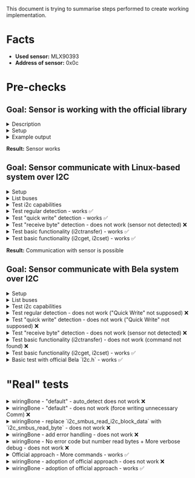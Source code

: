 This document is trying to summarise steps performed to create working implementation.

# Facts

- **Used sensor:** MLX90393
- **Address of sensor:** 0x0c

# Pre-checks

## Goal: Sensor is working with the official library

<details>
<summary>Description</summary>

We wanted to test if our sensor is not broken and it is returning data as expected.
For tests, we used [MLX90393](https://www.adafruit.com/product/4022) with the official libraries:
- [Adafruit MLX90393](https://github.com/adafruit/Adafruit_MLX90393_Library) version `2.0.4`
  - [Adafruit BusIO](https://github.com/adafruit/Adafruit_BusIO) version `1.14.2`
  - [Adafruit Unified Sensor](https://github.com/adafruit/Adafruit_Sensor) version `1.1.10`
  - Lib [Adafruit SSD1306](https://github.com/adafruit/Adafruit_SSD1306) was download by Arduino IDE as well but is was not used during testing (lib is necessary only if you use display for testing; we used only serial port for debug messages)

Provided example [basicdemo.ino](https://github.com/adafruit/Adafruit_MLX90393_Library/blob/master/examples/basicdemo/basicdemo.ino) was used for testing.

</details>

<details>
<summary>Setup</summary>

![Arduino connected to MLX90393 via I2C](./pics/arduino.jpg)

</details>

<details>
<summary>Example output</summary>

```
Starting Adafruit MLX90393 Demo
Found a MLX90393 sensor
Gain set to: 2.5 x
X: -9.0120 uT
Y: -12.0160 uT
Z: 37.5100 uT
X: -9.01 	Y: -12.02 	Z: 37.51 uTesla 
```

</details>

**Result:** Sensor works

## Goal: Sensor communicate with Linux-based system over I2C

<details>
<summary>Setup</summary>

For test we choose RaspPI

![RaspPI connected to MLX90393 via I2C](./pics/raspPi.jpg)

</details>

<details>
<summary>List buses</summary>

```shell
$ i2cdetect -l
i2c-1	i2c       	bcm2835 (i2c@7e804000)          	I2C adapter
i2c-2	i2c       	bcm2835 (i2c@7e805000)          	I2C adapter
```

</details>

<details>
<summary>Test i2c capabilities</summary>

```shell
$ i2cdetect -F 1
Functionalities implemented by /dev/i2c-1:
I2C                              yes
SMBus Quick Command              yes
SMBus Send Byte                  yes
SMBus Receive Byte               yes
SMBus Write Byte                 yes
SMBus Read Byte                  yes
SMBus Write Word                 yes
SMBus Read Word                  yes
SMBus Process Call               yes
SMBus Block Write                yes
SMBus Block Read                 no
SMBus Block Process Call         no
SMBus PEC                        yesd
I2C Block Write                  yes
I2C Block Read                   yes
```

_Note:_ RaspPI supports "SMBus Quick Command" on the used bus. But it is not supported on Bela. It might be the reason of non-working communication.

</details>

<details>
<summary>Test regular detection - works ✅</summary>

```shell
$ i2cdetect -y 1
     0  1  2  3  4  5  6  7  8  9  a  b  c  d  e  f
00:                         -- -- -- -- 0c -- -- -- 
10: -- -- -- -- -- -- -- -- -- -- -- -- -- -- -- -- 
20: -- -- -- -- -- -- -- -- -- -- -- -- -- -- -- -- 
30: -- -- -- -- -- -- -- -- -- -- -- -- -- -- -- -- 
40: -- -- -- -- -- -- -- -- -- -- -- -- -- -- -- -- 
50: -- -- -- -- -- -- -- -- -- -- -- -- -- -- -- -- 
60: -- -- -- -- -- -- -- -- -- -- -- -- -- -- -- -- 
70: -- -- -- -- -- -- -- --                         
```

</details>

<details>
<summary>Test "quick write" detection - works ✅</summary>

```shell
$ i2cdetect -y -q 1
     0  1  2  3  4  5  6  7  8  9  a  b  c  d  e  f
00:                         -- -- -- -- 0c -- -- -- 
10: -- -- -- -- -- -- -- -- -- -- -- -- -- -- -- -- 
20: -- -- -- -- -- -- -- -- -- -- -- -- -- -- -- -- 
30: -- -- -- -- -- -- -- -- -- -- -- -- -- -- -- -- 
40: -- -- -- -- -- -- -- -- -- -- -- -- -- -- -- -- 
50: -- -- -- -- -- -- -- -- -- -- -- -- -- -- -- -- 
60: -- -- -- -- -- -- -- -- -- -- -- -- -- -- -- -- 
70: -- -- -- -- -- -- -- --                                               
```

</details>

<details>
<summary>Test "receive byte" detection - does not work (sensor not detected) ❌</summary>

```shell
$ i2cdetect -y -r 1
     0  1  2  3  4  5  6  7  8  9  a  b  c  d  e  f
00:                         -- -- -- -- -- -- -- -- 
10: -- -- -- -- -- -- -- -- -- -- -- -- -- -- -- -- 
20: -- -- -- -- -- -- -- -- -- -- -- -- -- -- -- -- 
30: -- -- -- -- -- -- -- -- -- -- -- -- -- -- -- -- 
40: -- -- -- -- -- -- -- -- -- -- -- -- -- -- -- -- 
50: -- -- -- -- -- -- -- -- -- -- -- -- -- -- -- -- 
60: -- -- -- -- -- -- -- -- -- -- -- -- -- -- -- -- 
70: -- -- -- -- -- -- -- --                                                                
```

</details>


<details>
<summary>Test basic functionality (i2ctransfer) - works ✅</summary>

These lines are trying to run [first 2 commands performed by official library](https://github.com/adafruit/Adafruit_MLX90393_Library/blob/2ac6883873a69d45c45d4371c26a4fc7a81d7777/Adafruit_MLX90393.cpp#L72-L78).

- Controler: `0x80` => `MLX90393_REG_EX` (enter ExitMode)
- Sensor: `0x01` => `0x01 >> 2 == MLX90393_STATUS_OK`
- Controler: `0xF0` => `MLX90393_REG_RT` (soft reset)
- Sensor: `0x05` => `0x05 >> 2 == MLX90393_STATUS_RESET` (just restarted)

```shell
$ i2ctransfer -v -y 1 w1@0x0c 0x80 r1@0x0c
msg 0: addr 0x0c, write, len 1, buf 0x80
msg 1: addr 0x0c, read, len 1, buf 0x01
$ i2ctransfer -v -y 1 w1@0x0c 0xF0 r1@0x0c
msg 0: addr 0x0c, write, len 1, buf 0xf0
msg 1: addr 0x0c, read, len 1, buf 0x05
```

</details>

<details>
<summary>Test basic functionality (i2cget, i2cset) - works ✅</summary>

Bela platform does not have `i2ctransfer` so we are going to simulate same scenario with `i2cget` and  `i2cset`

- Controler: `0x80` => `MLX90393_REG_EX` (enter ExitMode)
- Sensor: `0x02` => `0x02 >> 2 == MLX90393_STATUS_OK`
- Controler: `0xF0` => `MLX90393_REG_RT` (soft reset)
- Sensor: `0x06` => `0x06 >> 2 == MLX90393_STATUS_RESET` (just restarted)

```shell
$ i2cset -y 1 0x0c 0x80
$ i2cget -y 1 0x0c
0x02
$ i2cset -y 1 0x0c 0xF0
$ i2cget -y 1 0x0c
0x06
```

</details>

**Result:** Communication with sensor is possible

## Goal: Sensor communicate with Bela system over I2C

<details>
<summary>Setup</summary>

![Bela connected to MLX90393 via I2C](./pics/bela.jpg)

</details>


<details>
<summary>List buses</summary>

```shell
# i2cdetect -l
i2c-1	i2c       	OMAP I2C adapter                	I2C adapter
i2c-2	i2c       	OMAP I2C adapter                	I2C adapter
i2c-0	i2c       	OMAP I2C adapter                	I2C adapter
```

</details>

<details>
<summary>Test i2c capabilities</summary>

```shell
# i2cdetect -F 1
Functionalities implemented by /dev/i2c-1:
I2C                              yes
SMBus Quick Command              no
SMBus Send Byte                  yes
SMBus Receive Byte               yes
SMBus Write Byte                 yes
SMBus Read Byte                  yes
SMBus Write Word                 yes
SMBus Read Word                  yes
SMBus Process Call               yes
SMBus Block Write                yes
SMBus Block Read                 no
SMBus Block Process Call         no
SMBus PEC                        yes
I2C Block Write                  yes
I2C Block Read                   yes
```

</details>

<details>
<summary>Test regular detection - does not work ("Quick Write" not supposed) ❌</summary>

```shell
# i2cdetect -y 1
Error: Can't use SMBus Quick Write command on this bus                      
```

</details>

<details>
<summary>Test "quick write" detection - does not work ("Quick Write" not supposed) ❌</summary>

```shell
# i2cdetect -y -q 1
Error: Can't use SMBus Quick Write command on this bus
```

</details>

<details>
<summary>Test "receive byte" detection - does not work (sensor not detected) ❌</summary>

```shell
# i2cdetect -y -r 1
     0  1  2  3  4  5  6  7  8  9  a  b  c  d  e  f
00:          -- -- -- -- -- -- -- -- -- -- -- -- --
10: -- -- -- -- -- -- -- -- -- -- -- -- -- -- -- --
20: -- -- -- -- -- -- -- -- -- -- -- -- -- -- -- --
30: -- -- -- -- -- -- -- -- -- -- -- -- -- -- -- --
40: -- -- -- -- -- -- -- -- -- -- -- -- -- -- -- --
50: -- -- -- -- -- -- -- -- -- -- -- -- -- -- -- --
60: -- -- -- -- -- -- -- -- -- -- -- -- -- -- -- --
70: -- -- -- -- -- -- -- --                                                              
```

</details>


<details>
<summary>Test basic functionality (i2ctransfer) - does not work (command not found) ❌</summary>

```shell
# i2ctransfer
-bash: i2ctransfer: command not found
```

</details>

<details>
<summary>Test basic functionality (i2cget, i2cset) - works ✅</summary>

Bela platform does not have `i2ctransfer` so we are going to simulate same scenario with `i2cget` and `i2cset`

- Controler: `0x80` => `MLX90393_REG_EX` (enter ExitMode)
- Sensor: `0x02` => `0x02 >> 2 == MLX90393_STATUS_OK`
- Controler: `0xF0` => `MLX90393_REG_RT` (soft reset)
- Sensor: `0x06` => `0x06 >> 2 == MLX90393_STATUS_RESET` (just restarted)

```shell
# i2cset -y 1 0x0c 0x80
# i2cget -y 1 0x0c
0x02
# i2cset -y 1 0x0c 0xF0
# i2cget -y 1 0x0c
0x06
```

</details>


<details>
<summary>Basic test with official Bela `I2c.h` - works ✅</summary>

Same sequence, same result

```cpp
#include <Bela.h>
#include <I2c.h>

bool setup(BelaContext *context, void *userData)
{
	I2c i2cBus;
	uint8_t txBuffer[1], rxBuffer[1];
	ssize_t w, r;

	i2cBus.initI2C_RW(1, 0x0c, 0);
	
	txBuffer[0] = 0x80;
	w = i2cBus.writeBytes(txBuffer, 1);
	r = i2cBus.readBytes(rxBuffer, 1);
	rt_printf("WriteStatus: 0x%x, ReadStatus: 0x%x, Data: 0x%x\n", w, r, rxBuffer[0]);
	
	txBuffer[0] = 0xF0;
	w = i2cBus.writeBytes(txBuffer, 1);
	r = i2cBus.readBytes(rxBuffer, 1);
	rt_printf("WriteStatus: 0x%x, ReadStatus: 0x%x, Data: 0x%x\n", w, r, rxBuffer[0]);

	i2cBus.closeI2C();
	
	return true;
}

void render(BelaContext *context, void *userData)
{

}

void cleanup(BelaContext *context, void *userData)
{

}
```

Output:

```
WriteStatus: 0x1, ReadStatus: 0x1, Data: 0x2
WriteStatus: 0x1, ReadStatus: 0x1, Data: 0x6
```

</details>

# "Real" tests

<details>
<summary>wiringBone - "default" - auto_detect does not work ❌</summary>

`Adafruit_I2CDevice.cpp` supports `auto_detect` (default: `true`) but it doesn't work in this setup. Even if you disconnect sensor, debug log still says `Detected`.

</details>

<details>
<summary>wiringBone - "default" - does not work (force writing unnecessary Comm) ❌</summary>

Fail during the reading because implementation uses `i2c_smbus_read_i2c_block_data` which (based on [documentation](https://www.kernel.org/doc/html/latest/i2c/smbus-protocol.html#i2c-block-read)) is sending `S Addr Wr [A] Comm [A]` before it would start reading. This setup is not acceptable by all devices.

</details>

<details>
<summary>wiringBone - replace `i2c_smbus_read_i2c_block_data` with `i2c_smbus_read_byte` - does not work ❌ </summary>

So we replaces `i2c_smbus_read_i2c_block_data` with `i2c_smbus_read_byte`: https://github.com/kiblik/wiringBone/commit/f6db6681e4dc8ff50e59bb164bd293516bd3031a

Now this implementation miss error handling during reading.

But there is at least some progress:

```
# ./i2c_test
Getting ready
Detected
	I2CWRITE @ 0xc :: 0x80, 	STOP
	I2CREAD  @ 0xc :: 0x1,
	I2CWRITE @ 0xc :: 0xf0, 	STOP
	I2CREAD  @ 0xc :: 0x5,
	I2CWRITE @ 0xc :: 0x50, 0x0, 	STOP
	I2CREAD  @ 0xc :: 0x0, 0xff, 0xff,
	I2CWRITE @ 0xc :: 0x60, 0xff, 0xff, 0x0, 	STOP
	I2CREAD  @ 0xc :: 0x1,
	I2CWRITE @ 0xc :: 0x50, 0x8, 	STOP
	I2CREAD  @ 0xc :: 0x0, 0xff, 0xff,
	I2CWRITE @ 0xc :: 0x60, 0xff, 0x9f, 0x8, 	STOP
	I2CREAD  @ 0xc :: 0x1,
	I2CWRITE @ 0xc :: 0x50, 0x8, 	STOP
	I2CREAD  @ 0xc :: 0x0, 0xff, 0xff,
	I2CWRITE @ 0xc :: 0x60, 0xfe, 0x7f, 0x8, 	STOP
	I2CREAD  @ 0xc :: 0x1,
	I2CWRITE @ 0xc :: 0x50, 0x8, 	STOP
	I2CREAD  @ 0xc :: 0x0, 0xff, 0xff,
	I2CWRITE @ 0xc :: 0x60, 0xf9, 0xff, 0x8, 	STOP
	I2CREAD  @ 0xc :: 0x1,
	I2CWRITE @ 0xc :: 0x50, 0x8, 	STOP
	I2CREAD  @ 0xc :: 0x0, 0xff, 0xff,
	I2CWRITE @ 0xc :: 0x60, 0xff, 0xff, 0x8, 	STOP
	I2CREAD  @ 0xc :: 0x1,
	I2CWRITE @ 0xc :: 0x50, 0x8, 	STOP
	I2CREAD  @ 0xc :: 0x0, 0xff, 0xff,
	I2CWRITE @ 0xc :: 0x60, 0xff, 0xff, 0x8, 	STOP
	I2CREAD  @ 0xc :: 0x1,
	I2CWRITE @ 0xc :: 0x50, 0x4, 	STOP
	I2CREAD  @ 0xc :: 0x0, 0xff, 0xff,
	I2CWRITE @ 0xc :: 0x60, 0x7f, 0xff, 0x4, 	STOP
	I2CREAD  @ 0xc :: 0x1,
Found a MLX90393 sensor
	I2CWRITE @ 0xc :: 0x50, 0x0, 	STOP
	I2CREAD  @ 0xc :: 0x0, 0xff, 0xff,
	I2CWRITE @ 0xc :: 0x60, 0xff, 0xbf, 0x0, 	STOP
	I2CREAD  @ 0xc :: 0x1,
Gain set to: 	I2CWRITE @ 0xc :: 0x50, 0x0, 	STOP
	I2CREAD  @ 0xc :: 0x0, 0xff, 0xff,
1 x
	I2CWRITE @ 0xc :: 0x50, 0x8, 	STOP
	I2CREAD  @ 0xc :: 0x0, 0xff, 0xff,
	I2CWRITE @ 0xc :: 0x60, 0xff, 0xff, 0x8, 	STOP
	I2CREAD  @ 0xc :: 0x1,
	I2CWRITE @ 0xc :: 0x50, 0x8, 	STOP
	I2CREAD  @ 0xc :: 0x0, 0xff, 0xff,
	I2CWRITE @ 0xc :: 0x60, 0xff, 0xff, 0x8, 	STOP
	I2CREAD  @ 0xc :: 0x1,
	I2CWRITE @ 0xc :: 0x50, 0x8, 	STOP
	I2CREAD  @ 0xc :: 0x0, 0xff, 0xff,
	I2CWRITE @ 0xc :: 0x60, 0xf9, 0xff, 0x8, 	STOP
	I2CREAD  @ 0xc :: 0x1,
	I2CWRITE @ 0xc :: 0x50, 0x8, 	STOP
	I2CREAD  @ 0xc :: 0x0, 0xff, 0xff,
	I2CWRITE @ 0xc :: 0x60, 0xff, 0xfe, 0x8, 	STOP
	I2CREAD  @ 0xc :: 0x1,
	I2CWRITE @ 0xc :: 0x50, 0x8, 	STOP
	I2CREAD  @ 0xc :: 0x0, 0xff, 0xff,
	I2CWRITE @ 0xc :: 0x60, 0xff, 0xfb, 0x8, 	STOP
	I2CREAD  @ 0xc :: 0x1,
	I2CWRITE @ 0xc :: 0x3e, 	STOP
	I2CREAD  @ 0xc :: 0x21,
	I2CWRITE @ 0xc :: 0x4e, 	STOP
	I2CREAD  @ 0xc :: 0x31, 0xff, 0xff, 0xff, 0xff, 0xff, 0xff,
Unable to read XYZ data from the sensor.	I2CWRITE @ 0xc :: 0x3e, 	STOP
	I2CREAD  @ 0xc :: 0x31,
X: 16384 	Y: 16384 	Z: 16384 uTesla
	I2CWRITE @ 0xc :: 0x3e, 	STOP
	I2CREAD  @ 0xc :: 0x31,
Unable to read XYZ data from the sensor.	I2CWRITE @ 0xc :: 0x3e, 	STOP
	I2CREAD  @ 0xc :: 0x31,
X: 16384 	Y: 16384 	Z: 16384 uTesla
Underrun detected: 2 blocks dropped
	I2CWRITE @ 0xc :: 0x3e, 	STOP
	I2CREAD  @ 0xc :: 0x31,
Unable to read XYZ data from the sensor.	I2CWRITE @ 0xc :: 0x3e, 	STOP
	I2CREAD  @ 0xc :: 0x31,
X: 16384 	Y: 16384 	Z: 16384 uTesla
Underrun detected: 3 blocks dropped
	I2CWRITE @ 0xc :: 0x3e, 	STOP
	I2CREAD  @ 0xc :: 0x31,
```

Unfortunately, it complains "Unable to read XYZ data from the sensor."

</details>

<details>
<summary>wiringBone - add error handling - does not work ❌ </summary>

We added error handling https://github.com/kiblik/wiringBone/commit/86e256e3ef00c1e63e13d4b937523b755f77c6f1

Now, we can see that there was issue even earlier but we did not detect it.

```
# ./i2c_test
Failed to read byte: Remote I/O error
Failed to read byte: Remote I/O error
Failed to read byte: Remote I/O error
Failed to read byte: Remote I/O error
Failed to read byte: Remote I/O error
Failed to read byte: Remote I/O error
Failed to read byte: Remote I/O error
Failed to read byte: Remote I/O error
Failed to read byte: Remote I/O error
Failed to read byte: Remote I/O error
Failed to read byte: Remote I/O error
Failed to read byte: Remote I/O error
Failed to read byte: Remote I/O error
Failed to read byte: Remote I/O error
Getting ready
Detected
	I2CWRITE @ 0xc :: 0x80, 	STOP
	I2CREAD  @ 0xc :: 0x1,
	I2CWRITE @ 0xc :: 0xf0, 	STOP
	I2CREAD  @ 0xc :: 0x5,
	I2CWRITE @ 0xc :: 0x50, 0x0, 	STOP
	I2CDevice did not receive enough data: 255
	I2CWRITE @ 0xc :: 0x60, 0x0, 0x70, 0x0, 	STOP
	I2CREAD  @ 0xc :: 0x1,
	I2CWRITE @ 0xc :: 0x50, 0x8, 	STOP
	I2CDevice did not receive enough data: 255
	I2CWRITE @ 0xc :: 0x60, 0x0, 0x0, 0x8, 	STOP
	I2CREAD  @ 0xc :: 0x1,
	I2CWRITE @ 0xc :: 0x50, 0x8, 	STOP
	I2CDevice did not receive enough data: 255
	I2CWRITE @ 0xc :: 0x60, 0x0, 0x0, 0x8, 	STOP
	I2CREAD  @ 0xc :: 0x1,
	I2CWRITE @ 0xc :: 0x50, 0x8, 	STOP
	I2CDevice did not receive enough data: 255
	I2CWRITE @ 0xc :: 0x60, 0x0, 0x0, 0x8, 	STOP
	I2CREAD  @ 0xc :: 0x1,
	I2CWRITE @ 0xc :: 0x50, 0x8, 	STOP
	I2CDevice did not receive enough data: 255
	I2CWRITE @ 0xc :: 0x60, 0x0, 0x3, 0x8, 	STOP
	I2CREAD  @ 0xc :: 0x1,
	I2CWRITE @ 0xc :: 0x50, 0x8, 	STOP
	I2CDevice did not receive enough data: 255
	I2CWRITE @ 0xc :: 0x60, 0x0, 0x1c, 0x8, 	STOP
	I2CREAD  @ 0xc :: 0x1,
	I2CWRITE @ 0xc :: 0x50, 0x4, 	STOP
	I2CDevice did not receive enough data: 255
	I2CWRITE @ 0xc :: 0x60, 0x0, 0x0, 0x4, 	STOP
	I2CREAD  @ 0xc :: 0x1,
Found a MLX90393 sensor
	I2CWRITE @ 0xc :: 0x50, 0x0, 	STOP
	I2CDevice did not receive enough data: 255
	I2CWRITE @ 0xc :: 0x60, 0x0, 0x30, 0x0, 	STOP
	I2CREAD  @ 0xc :: 0x1,
Gain set to: 	I2CWRITE @ 0xc :: 0x50, 0x0, 	STOP
	I2CDevice did not receive enough data: 255
5 x
	I2CWRITE @ 0xc :: 0x50, 0x8, 	STOP
	I2CDevice did not receive enough data: 255
	I2CWRITE @ 0xc :: 0x60, 0x0, 0x60, 0x8, 	STOP
	I2CREAD  @ 0xc :: 0x1,
	I2CWRITE @ 0xc :: 0x50, 0x8, 	STOP
	I2CDevice did not receive enough data: 255
	I2CWRITE @ 0xc :: 0x60, 0x1, 0x80, 0x8, 	STOP
	I2CREAD  @ 0xc :: 0x1,
	I2CWRITE @ 0xc :: 0x50, 0x8, 	STOP
	I2CDevice did not receive enough data: 255
	I2CWRITE @ 0xc :: 0x60, 0x0, 0x0, 0x8, 	STOP
	I2CREAD  @ 0xc :: 0x1,
	I2CWRITE @ 0xc :: 0x50, 0x8, 	STOP
	I2CDevice did not receive enough data: 255
	I2CWRITE @ 0xc :: 0x60, 0x0, 0x2, 0x8, 	STOP
	I2CREAD  @ 0xc :: 0x1,
	I2CWRITE @ 0xc :: 0x50, 0x8, 	STOP
	I2CDevice did not receive enough data: 255
	I2CWRITE @ 0xc :: 0x60, 0x0, 0x18, 0x8, 	STOP
	I2CREAD  @ 0xc :: 0x1,
	I2CWRITE @ 0xc :: 0x3e, 	STOP
Failed to read byte: Remote I/O error
	I2CREAD  @ 0xc :: 0x21,
	I2CWRITE @ 0xc :: 0x4e, 	STOP
	I2CDevice did not receive enough data: 255
Unable to read XYZ data from the sensor.	I2CWRITE @ 0xc :: 0x3e, 	STOP
Failed to read byte: Remote I/O error
```

</details>

<details>
<summary>wiringBone - No error code but number read bytes + More verbose debug - does not work ❌ </summary>

We replaces `-1` with number of read bytes https://github.com/kiblik/wiringBone/commit/d49b73549495d9467cedff7c7be478e2fde86f7c

And made debug message more verbose. Now we are receiveing:

```
Failed to read byte: Remote I/O error
Getting ready
Detected
	I2CWRITE @ 0xc :: 0x80, 	STOP
	I2CREAD  @ 0xc :: 0x2,
	I2CWRITE @ 0xc :: 0xf0, 	STOP
	I2CREAD  @ 0xc :: 0x6,
	I2CWRITE @ 0xc :: 0x50, 0x0, 	STOP
	I2CDevice did not receive enough data: 1 expted: 3
...
```

We can see that first 2 commands (which we tested by official method) are passing sucessfully. We would test also other commands.

</details>

<details>
<summary>Official approach - More commands - works ✅</summary>

We enabled `debug` for Arduino and checked, how official workflow should look like:

```
Starting Adafruit MLX90393 Demo
Detected
	I2CWRITE @ 0xC :: 0x80, 	STOP
	I2CREAD  @ 0xC :: 0x2, 
	I2CWRITE @ 0xC :: 0xF0, 	STOP
	I2CREAD  @ 0xC :: 0x6, 
	I2CWRITE @ 0xC :: 0x50, 0x0, 	STOP
	I2CREAD  @ 0xC :: 0x0, 0x0, 0x7C, 
	I2CWRITE @ 0xC :: 0x60, 0x0, 0x7C, 0x0, 	STOP
	I2CREAD  @ 0xC :: 0x2, 
	I2CWRITE @ 0xC :: 0x50, 0x8, 	STOP
	I2CREAD  @ 0xC :: 0x0, 0x0, 0x0, 
	I2CWRITE @ 0xC :: 0x60, 0x0, 0x0, 0x8, 	STOP
	I2CREAD  @ 0xC :: 0x2, 
	I2CWRITE @ 0xC :: 0x50, 0x8, 	STOP
	I2CREAD  @ 0xC :: 0x0, 0x0, 0x0, 
	I2CWRITE @ 0xC :: 0x60, 0x0, 0x0, 0x8, 	STOP
	I2CREAD  @ 0xC :: 0x2, 
	I2CWRITE @ 0xC :: 0x50, 0x8, 	STOP
	I2CREAD  @ 0xC :: 0x0, 0x0, 0x0, 
	I2CWRITE @ 0xC :: 0x60, 0x0, 0x0, 0x8, 	STOP
	I2CREAD  @ 0xC :: 0x2, 
	I2CWRITE @ 0xC :: 0x50, 0x8, 	STOP
	I2CREAD  @ 0xC :: 0x0, 0x0, 0x0, 
	I2CWRITE @ 0xC :: 0x60, 0x0, 0x3, 0x8, 	STOP
	I2CREAD  @ 0xC :: 0x2, 
	I2CWRITE @ 0xC :: 0x50, 0x8, 	STOP
	I2CREAD  @ 0xC :: 0x0, 0x0, 0x3, 
	I2CWRITE @ 0xC :: 0x60, 0x0, 0x1F, 0x8, 	STOP
	I2CREAD  @ 0xC :: 0x2, 
	I2CWRITE @ 0xC :: 0x50, 0x4, 	STOP
	I2CREAD  @ 0xC :: 0x0, 0x0, 0x0, 
	I2CWRITE @ 0xC :: 0x60, 0x0, 0x0, 0x4, 	STOP
	I2CREAD  @ 0xC :: 0x2, 
Found a MLX90393 sensor
	I2CWRITE @ 0xC :: 0x50, 0x0, 	STOP
	I2CREAD  @ 0xC :: 0x0, 0x0, 0x7C, 
	I2CWRITE @ 0xC :: 0x60, 0x0, 0x3C, 0x0, 	STOP
	I2CREAD  @ 0xC :: 0x2, 
Gain set to: 	I2CWRITE @ 0xC :: 0x50, 0x0, 	STOP
	I2CREAD  @ 0xC :: 0x0, 0x0, 0x3C, 
2.5 x
	I2CWRITE @ 0xC :: 0x50, 0x8, 	STOP
	I2CREAD  @ 0xC :: 0x0, 0x0, 0x1F, 
	I2CWRITE @ 0xC :: 0x60, 0x0, 0x7F, 0x8, 	STOP
	I2CREAD  @ 0xC :: 0x2, 
	I2CWRITE @ 0xC :: 0x50, 0x8, 	STOP
	I2CREAD  @ 0xC :: 0x0, 0x0, 0x7F, 
	I2CWRITE @ 0xC :: 0x60, 0x1, 0xFF, 0x8, 	STOP
	I2CREAD  @ 0xC :: 0x2, 
	I2CWRITE @ 0xC :: 0x50, 0x8, 	STOP
	I2CREAD  @ 0xC :: 0x0, 0x1, 0xFF, 
	I2CWRITE @ 0xC :: 0x60, 0x1, 0xFF, 0x8, 	STOP
	I2CREAD  @ 0xC :: 0x2, 
	I2CWRITE @ 0xC :: 0x50, 0x8, 	STOP
	I2CREAD  @ 0xC :: 0x0, 0x1, 0xFF, 
	I2CWRITE @ 0xC :: 0x60, 0x1, 0xFE, 0x8, 	STOP
	I2CREAD  @ 0xC :: 0x2, 
	I2CWRITE @ 0xC :: 0x50, 0x8, 	STOP
	I2CREAD  @ 0xC :: 0x0, 0x1, 0xFE, 
	I2CWRITE @ 0xC :: 0x60, 0x1, 0xFA, 0x8, 	STOP
	I2CREAD  @ 0xC :: 0x2, 
	I2CWRITE @ 0xC :: 0x3E, 	STOP
	I2CREAD  @ 0xC :: 0x22, 
	I2CWRITE @ 0xC :: 0x4E, 	STOP
	I2CREAD  @ 0xC :: 0x2, 0x3F, 0xFF, 0x3F, 0xF5, 0xFF, 0xDB, 
X: -3.0040 uT
Y: -33.0440 uT
Z: -22.3850 uT
	I2CWRITE @ 0xC :: 0x3E, 	STOP
	I2CREAD  @ 0xC :: 0x22, 
	I2CWRITE @ 0xC :: 0x4E, 	STOP
	I2CREAD  @ 0xC :: 0x2, 0x3F, 0xFF, 0x3F, 0xF6, 0xFF, 0xD8, 
X: -3.00 	Y: -30.04 	Z: -24.20 uTesla 
```

So we updated "simple test" code 

```cpp
bool setup(BelaContext *context, void *userData)
{
	I2c i2cBus;
	uint8_t txBuffer[2], rxBuffer[3];
	ssize_t w, r;

	i2cBus.initI2C_RW(1, 0x0c, 0);
	
	// exitMode()
	txBuffer[0] = 0x80;
	w = i2cBus.writeBytes(txBuffer, 1);
	r = i2cBus.readBytes(rxBuffer, 1);
	rt_printf("WriteStatus: 0x%x, ReadStatus: 0x%x, Data: 0x%x\n", w, r, rxBuffer[0]);
	
	// reset()
	txBuffer[0] = 0xF0;
	w = i2cBus.writeBytes(txBuffer, 1);
	r = i2cBus.readBytes(rxBuffer, 1);
	rt_printf("WriteStatus: 0x%x, ReadStatus: 0x%x, Data: 0x%x\n", w, r, rxBuffer[0]);

	// setGain(MLX90393_GAIN_1X)
	//   readRegister(MLX90393_CONF1, &data);
	txBuffer[0] = 0x50;
	txBuffer[1] = 0x00;
	w = i2cBus.writeBytes(txBuffer, 2);
	r = i2cBus.readBytes(rxBuffer, 3);
	rt_printf("WriteStatus: 0x%x, ReadStatus: 0x%x, Data: 0x%x 0x%x 0x%x\n", w, r, rxBuffer[0], rxBuffer[1], rxBuffer[2]);

	i2cBus.closeI2C();
	
	return true;
}
```

And it worked as expected:

```
WriteStatus: 0x1, ReadStatus: 0x1, Data: 0x2
WriteStatus: 0x1, ReadStatus: 0x1, Data: 0x6
WriteStatus: 0x2, ReadStatus: 0x3, Data: 0x0 0x0 0x7c
```

We decited to adopted official Bela lib to "wiringBone"

</details>


<details>
<summary>wiringBone - adoption of official approach - does not work ❌ </summary>

We adopted the official approach to wiringBone lib https://github.com/kiblik/wiringBone/commit/adc2a652afb49ffd54bdf87de5ac66207c73ca2b

Beginning of communication looked expected but process get stacked on the message "Found a MLX90393 sensor"

```
Getting ready
Detected
	I2CWRITE @ 0xc :: 0x80, 	STOP
	I2CREAD  @ 0xc :: 0x2, 
	I2CWRITE @ 0xc :: 0xf0, 	STOP
	I2CREAD  @ 0xc :: 0x6, 
	I2CWRITE @ 0xc :: 0x50, 0x0, 	STOP
	I2CREAD  @ 0xc :: 0x0, 0x0, 0x7c, 
	I2CWRITE @ 0xc :: 0x60, 0x0, 0x7c, 0x0, 	STOP
	I2CREAD  @ 0xc :: 0x2, 
	I2CWRITE @ 0xc :: 0x50, 0x8, 	STOP
	I2CREAD  @ 0xc :: 0x0, 0x0, 0x0, 
	I2CWRITE @ 0xc :: 0x60, 0x0, 0x0, 0x8, 	STOP
	I2CREAD  @ 0xc :: 0x2, 
	I2CWRITE @ 0xc :: 0x50, 0x8, 	STOP
	I2CREAD  @ 0xc :: 0x0, 0x0, 0x0, 
	I2CWRITE @ 0xc :: 0x60, 0x0, 0x0, 0x8, 	STOP
	I2CREAD  @ 0xc :: 0x2, 
	I2CWRITE @ 0xc :: 0x50, 0x8, 	STOP
	I2CREAD  @ 0xc :: 0x0, 0x0, 0x0, 
	I2CWRITE @ 0xc :: 0x60, 0x0, 0x0, 0x8, 	STOP
	I2CREAD  @ 0xc :: 0x2, 
	I2CWRITE @ 0xc :: 0x50, 0x8, 	STOP
	I2CREAD  @ 0xc :: 0x0, 0x0, 0x0, 
	I2CWRITE @ 0xc :: 0x60, 0x0, 0x3, 0x8, 	STOP
	I2CREAD  @ 0xc :: 0x2, 
	I2CWRITE @ 0xc :: 0x50, 0x8, 	STOP
	I2CREAD  @ 0xc :: 0x0, 0x0, 0x3, 
	I2CWRITE @ 0xc :: 0x60, 0x0, 0x1f, 0x8, 	STOP
	I2CREAD  @ 0xc :: 0x2, 
	I2CWRITE @ 0xc :: 0x50, 0x4, 	STOP
	I2CREAD  @ 0xc :: 0x0, 0x0, 0x0, 
	I2CWRITE @ 0xc :: 0x60, 0x0, 0x0, 0x4, 	STOP
	I2CREAD  @ 0xc :: 0x2, 
Found a MLX90393 sensor
```

</details>


<details>
<summary>wiringBone - adoption of official approach - works ✅</summary>

We adopted the official approach to wiringBone lib https://github.com/kiblik/wiringBone/commit/adc2a652afb49ffd54bdf87de5ac66207c73ca2b

And it works: 

```
Getting ready
Gain set to: 2.5 x
X: -24.032000 uT
Y: -33.043999 uT
Z: -21.175001 uT
X: -24.032000 	Y: -33.043999 	Z: -21.780001 uTesla
X: -24.032000 uT
Y: -33.043999 uT
Z: -21.175001 uT
X: -24.032000 	Y: -33.043999 	Z: -22.385000 uTesla
```

</details>